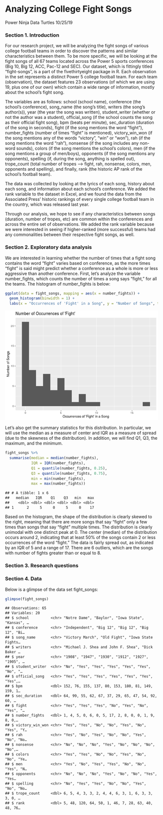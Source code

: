 Analyzing College Fight Songs
================
Power Ninja Data Turtles
10/25/19

### Section 1. Introduction

For our research project, we will be analyzing the fight songs of
various college football teams in order to discover the patterns and
similar characteristics between them. To be more specific, we will be
looking at the fight songs of all 67 teams located across the Power 5
sports conferences (Big 10, Big 12, ACC, Pac-12 and SEC). Our dataset,
which is fittingly titled “fight-songs”, is a part of the
fivethirtyeight package in R. Each observation in the set represents a
distinct Power 5 college football team. For each team (observation), the
dataset features 23 observations (of which we are using 19, plus one of
our own) which contain a wide range of information, mostly about the
school’s fight song.

The variables are as follows: school (school name), conference (the
school’s conference), song\_name (the song’s title), writers (the song’s
author(s)), year (the year the song was written), student\_writer
(whether or not the author was a student), official\_song (if the school
counts the song as their official fight song), bpm (beats per minute),
sec\_duration (duration of the song in seconds), fight (if the song
mentions the word “fight”), number\_fights (number of times “fight” is
mentioned), victory\_win\_won (if the song mentions any of the words
“victory”, “win” or “won”), rah (if the song mentions the word “rah”),
nonsense (if the song includes any non-word sounds), colors (if the song
mentions the school’s colors), men (if the song mentions a group of
men/boys), opponents (if the song mentions any opponents), spelling (if,
during the song, anything is spelled out), trope\_count (total number of
tropes –\> fight, rah, nonsense, colors, men, opponents and spelling),
and finally, rank (the historic AP rank of the school’s football team).

The data was collected by looking at the lyrics of each song, history
about each song, and information about each school’s conference. We
added the rank variable to the dataset in Excel, and we found the data
from the Associated Press’ historic rankings of every single college
football team in the country, which was released last year.

Through our analysis, we hope to see if any characteristics between
songs (duration, number of tropes, etc) are common within the
conferences and across the entire set of observations. We added the rank
variable because we were interested in seeing if higher-ranked (more
successful) teams had any commonalities between their respective fight
songs, as well.

### Section 2. Exploratory data analysis

We are interested in learning whether the number of times that a fight
song contains the word “fight” varies based on conference, as the more
times “fight” is said might predict whether a conference as a whole is
more or less aggressive than another conference. First, let’s analyze
the variable number\_fights, which counts the number of times a song
says “fight,” for all the teams. The histogram of number\_fights is
below:

``` r
ggplot(data = fight_songs, mapping = aes(x = number_fights)) + 
  geom_histogram(binwidth = 1) + 
  labs(x = "Occurrences of 'Fight' in a Song", y = "Number of Songs", title = "Number of Occurrences of 'Fight'")
```

![](proposal_files/figure-gfm/histogram-number_fights-1.png)<!-- -->

Let’s also get the summary statistics for this distribution. In
particular, we will use the median as a measure of center and IQR as a
measure of spread (due to the skewness of the distribution). In
addition, we will find Q1, Q3, the maximum, and the minimum.

``` r
fight_songs %>%
  summarise(median = median(number_fights), 
            IQR = IQR(number_fights), 
            Q1 = quantile(number_fights, 0.25), 
            Q3 = quantile(number_fights, 0.75), 
            min = min(number_fights), 
            max = max(number_fights))
```

    ## # A tibble: 1 x 6
    ##   median   IQR    Q1    Q3   min   max
    ##    <dbl> <dbl> <dbl> <dbl> <dbl> <dbl>
    ## 1      2     5     0     5     0    17

Based on the histogram, the shape of the distribution is clearly skewed
to the right, meaning that there are more songs that say “fight” only a
few times than songs that say “fight” multiple times. The distribution
is clearly unimodal with one distinct peak at 0. The center (median) of
the distribution occurs around 2, indicating that at least 50% of the
songs contain 2 or less occurrences of the word “fight.” The data is
fairly spread out, as indicated by an IQR of 5 and a range of 17. There
are 6 outliers, which are the songs with number of fights greater than
or equal to 8.

### Section 3. Research questions

### Section 4. Data

Below is a glimpse of the data set fight\_songs:

``` r
glimpse(fight_songs)
```

    ## Observations: 65
    ## Variables: 20
    ## $ school          <chr> "Notre Dame", "Baylor", "Iowa State", "Kansas", …
    ## $ conference      <chr> "Independent", "Big 12", "Big 12", "Big 12", "Bi…
    ## $ song_name       <chr> "Victory March", "Old Fight", "Iowa State Fights…
    ## $ writers         <chr> "Michael J. Shea and John F. Shea", "Dick Baker …
    ## $ year            <chr> "1908", "1947", "1930", "1912", "1927", "1905", …
    ## $ student_writer  <chr> "No", "Yes", "Yes", "Yes", "Yes", "Yes", "No", "…
    ## $ official_song   <chr> "Yes", "Yes", "Yes", "Yes", "Yes", "Yes", "Yes",…
    ## $ bpm             <dbl> 152, 76, 155, 137, 80, 153, 180, 81, 149, 159, 1…
    ## $ sec_duration    <dbl> 64, 99, 55, 62, 67, 37, 29, 65, 47, 54, 92, 60, …
    ## $ fight           <chr> "Yes", "Yes", "Yes", "No", "Yes", "No", "Yes", "…
    ## $ number_fights   <dbl> 1, 4, 5, 0, 6, 0, 5, 17, 2, 8, 0, 0, 1, 9, 8, 0,…
    ## $ victory_win_won <chr> "Yes", "Yes", "No", "No", "Yes", "No", "Yes", "Y…
    ## $ rah             <chr> "Yes", "No", "Yes", "No", "No", "Yes", "No", "No…
    ## $ nonsense        <chr> "No", "No", "No", "Yes", "No", "No", "No", "No",…
    ## $ colors          <chr> "Yes", "Yes", "No", "No", "Yes", "No", "No", "Ye…
    ## $ men             <chr> "Yes", "No", "Yes", "Yes", "No", "No", "Yes", "N…
    ## $ opponents       <chr> "No", "No", "No", "Yes", "No", "No", "Yes", "Yes…
    ## $ spelling        <chr> "No", "Yes", "Yes", "No", "No", "Yes", "No", "No…
    ## $ trope_count     <dbl> 6, 5, 4, 3, 3, 2, 4, 4, 6, 3, 1, 6, 3, 3, 3, 0, …
    ## $ rank            <dbl> 5, 48, 120, 64, 50, 1, 46, 7, 28, 63, 40, 48, 76…
